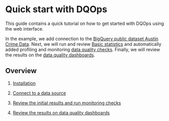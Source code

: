 # Quick start with DQOps
This guide contains a quick tutorial on how to get started with DQOps using the web interface. 

In the example, we add connection to the [BigQuery public dataset Austin Crime Data](https://console.cloud.google.com/marketplace/details/city-of-austin/austin-crime). 
Next, we will run and review [Basic statistics](../../working-with-dqo/basic-data-statistics/basic-data-statistics.md) and automatically added profiling and monitoring [data quality checks](../../dqo-concepts/checks/index.md). 
Finally, we will review the results on the [data quality dashboards](../../dqo-concepts/data-quality-dashboards/data-quality-dashboards.md). 

## Overview

1. [Installation](../installation/installation.md)

2. [Connect to a data source](add-data-source-connection/add-data-source-connection.md)

3. [Review the initial results and run monitoring checks](review-results-and-run-monitoring-checks/review-results-and-run-monitoring-checks.md)

4. [Review the results on data quality dashboards](../review-results-on-dashboards/review-results-on-dashboards.md) 

 
